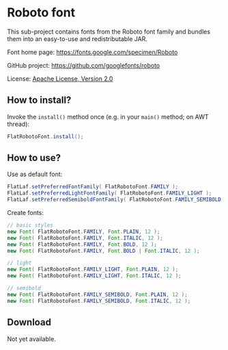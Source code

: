 Roboto font
===========

This sub-project contains fonts from the Roboto font family and bundles them
into an easy-to-use and redistributable JAR.

Font home page: https://fonts.google.com/specimen/Roboto

GitHub project: https://github.com/googlefonts/roboto

License:
[Apache License, Version 2.0](src/main/resources/com/formdev/flatlaf/fonts/roboto/LICENSE.txt)


How to install?
---------------

Invoke the `install()` method once (e.g. in your `main()` method; on AWT
thread):

~~~java
FlatRobotoFont.install();
~~~


How to use?
-----------

Use as default font:

~~~java
FlatLaf.setPreferredFontFamily( FlatRobotoFont.FAMILY );
FlatLaf.setPreferredLightFontFamily( FlatRobotoFont.FAMILY_LIGHT );
FlatLaf.setPreferredSemiboldFontFamily( FlatRobotoFont.FAMILY_SEMIBOLD );
~~~

Create fonts:

~~~java
// basic styles
new Font( FlatRobotoFont.FAMILY, Font.PLAIN, 12 );
new Font( FlatRobotoFont.FAMILY, Font.ITALIC, 12 );
new Font( FlatRobotoFont.FAMILY, Font.BOLD, 12 );
new Font( FlatRobotoFont.FAMILY, Font.BOLD | Font.ITALIC, 12 );

// light
new Font( FlatRobotoFont.FAMILY_LIGHT, Font.PLAIN, 12 );
new Font( FlatRobotoFont.FAMILY_LIGHT, Font.ITALIC, 12 );

// semibold
new Font( FlatRobotoFont.FAMILY_SEMIBOLD, Font.PLAIN, 12 );
new Font( FlatRobotoFont.FAMILY_SEMIBOLD, Font.ITALIC, 12 );
~~~


Download
--------

Not yet available.

<!--

FlatLaf Fonts binaries are available on **Maven Central**.

If you use Maven or Gradle, add a dependency with following coordinates to your
build script:

    groupId:     com.formdev
    artifactId:  flatlaf-fonts-roboto
    version:     (see button below)

Otherwise download `flatlaf-fonts-roboto-<version>.jar` here:

[![Maven Central](https://maven-badges.herokuapp.com/maven-central/com.formdev/flatlaf-fonts-roboto/badge.svg?style=flat-square&color=007ec6)](https://maven-badges.herokuapp.com/maven-central/com.formdev/flatlaf-fonts-roboto)

-->
